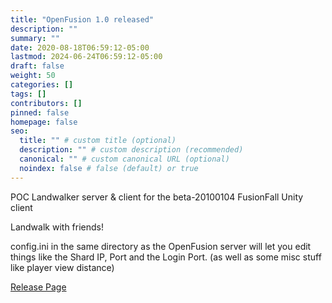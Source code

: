```yaml
---
title: "OpenFusion 1.0 released"
description: ""
summary: ""
date: 2020-08-18T06:59:12-05:00
lastmod: 2024-06-24T06:59:12-05:00
draft: false
weight: 50
categories: []
tags: []
contributors: []
pinned: false
homepage: false
seo:
  title: "" # custom title (optional)
  description: "" # custom description (recommended)
  canonical: "" # custom canonical URL (optional)
  noindex: false # false (default) or true
---
```

POC Landwalker server & client for the beta-20100104 FusionFall Unity client

Landwalk with friends!

config.ini in the same directory as the OpenFusion server will let you edit things like the Shard IP, Port and the Login Port. (as well as some misc stuff like player view distance)

[Release Page](https://github.com/OpenFusionProject/OpenFusion/releases/tag/1.0)
